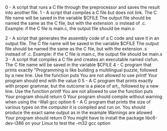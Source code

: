 0 - A script that runs a C file through the preprocessor and saves the result into another file.
1 - A script that compiles a C file but does not link.
	The C file name will be saved in the variable $CFILE
	The output file should be named the same as the C file, but with the extension .o instead of .c.
		Example: if the C file is main.c, the output file should be main.o

2 - A script that generates the assembly code of a C code and save it in an output file.
		The C file name will be saved in the variable $CFILE
		The output file should be named the same as the C file, but with the extension .s instead of .c.
			Example: if the C file is main.c, the output file should be main.s
3 - A script that compiles a C file and creates an executable named cisfun.
		The C file name will be saved in the variable $CFILE
4 -  C program that prints exactly "Programming is like building a multilingual puzzle, followed by a new line.
			Use the function puts
			You are not allowed to use printf
			Your program should end with the value 0
5 - A C program that prints exactly with proper grammar, but the outcome is a piece of art,, followed by a new line.
		Use the function printf
		You are not allowed to use the function puts
		Your program should return 0
		Your program should compile without warning when using the -Wall gcc option
6 - A C program that prints the size of various types on the computer it is compiled and run on.
		You should produce the exact same output as in the example
		Warnings are allowed
		Your program should return 0
		You might have to install the package libc6-dev-i386 on your Linux to test the -m32 gcc option
